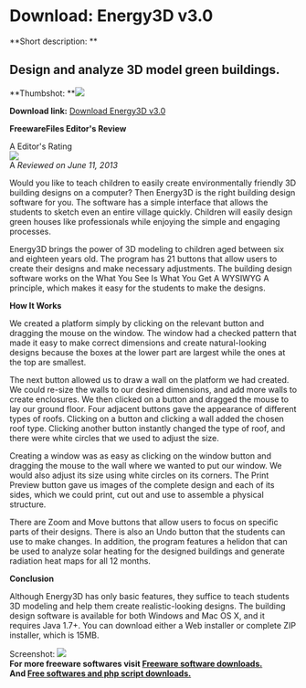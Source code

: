 # Download: Energy3D v3.0

**Short description: **

## Design and analyze 3D model green buildings.

  
**Thumbshot: **![](http://www.freewarefiles.com/screenshot/energy3d_md.jpg)   
  
**Download link:** [Download Energy3D v3.0](http://freesoftwares.boysofts.com/Energy3D_program_88208.html)  
  

**FreewareFiles Editor's Review**  
  

A Editor's Rating  
![](http://www.freewarefiles.com/images/rating/5.gif)  
A _Reviewed on June 11, 2013_  
  
Would you like to teach children to easily create environmentally friendly 3D
building designs on a computer? Then Energy3D is the right building design
software for you. The software has a simple interface that allows the students
to sketch even an entire village quickly. Children will easily design green
houses like professionals while enjoying the simple and engaging processes.

Energy3D brings the power of 3D modeling to children aged between six and
eighteen years old. The program has 21 buttons that allow users to create
their designs and make necessary adjustments. The building design software
works on the What You See Is What You Get A WYSIWYG A principle, which makes
it easy for the students to make the designs.

**How It Works**

We created a platform simply by clicking on the relevant button and dragging
the mouse on the window. The window had a checked pattern that made it easy to
make correct dimensions and create natural-looking designs because the boxes
at the lower part are largest while the ones at the top are smallest.

The next button allowed us to draw a wall on the platform we had created. We
could re-size the walls to our desired dimensions, and add more walls to
create enclosures. We then clicked on a button and dragged the mouse to lay
our ground floor. Four adjacent buttons gave the appearance of different types
of roofs. Clicking on a button and clicking a wall added the chosen roof type.
Clicking another button instantly changed the type of roof, and there were
white circles that we used to adjust the size.

Creating a window was as easy as clicking on the window button and dragging
the mouse to the wall where we wanted to put our window. We would also adjust
its size using white circles on its corners. The Print Preview button gave us
images of the complete design and each of its sides, which we could print, cut
out and use to assemble a physical structure.

There are Zoom and Move buttons that allow users to focus on specific parts of
their designs. There is also an Undo button that the students can use to make
changes. In addition, the program features a helidon that can be used to
analyze solar heating for the designed buildings and generate radiation heat
maps for all 12 months.

**Conclusion**

Although Energy3D has only basic features, they suffice to teach students 3D
modeling and help them create realistic-looking designs. The building design
software is available for both Windows and Mac OS X, and it requires Java
1.7+. You can download either a Web installer or complete ZIP installer, which
is 15MB.

  
  
Screenshot: ![](http://www.freewarefiles.com/screenshot/energy3d.jpg)  
**For more freeware softwares visit [Freeware software downloads.](http://freesoftwares.boysofts.com/)**   
**And [Free softwares and php script downloads.](http://www.boysofts.com/)**

